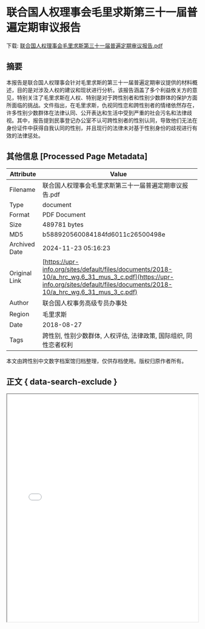 # 联合国人权理事会毛里求斯第三十一届普遍定期审议报告

<!-- tcd_download_link -->
下载: <a href="联合国人权理事会毛里求斯第三十一届普遍定期审议报告.pdf" download>联合国人权理事会毛里求斯第三十一届普遍定期审议报告.pdf</a>
<!-- tcd_download_link_end -->

## 摘要

<!-- tcd_abstract -->
本报告是联合国人权理事会针对毛里求斯的第三十一届普遍定期审议提供的材料概述，目的是对涉及人权的建议和现状进行分析。该报告涵盖了多个利益攸关方的意见，特别关注了毛里求斯在人权、特别是对于跨性别者和性别少数群体的保护方面所面临的挑战。文件指出，在毛里求斯，仇视同性恋和跨性别者的情绪依然存在，许多性别少数群体在法律认同、公开表达和生活中受到严重的社会污名和法律歧视。其中，报告提到民事登记办公室不认可跨性别者的性别认同，导致他们无法在身份证件中获得自我认同的性别，并且现行的法律未对基于性别身份的歧视进行有效的法律惩处。

<!-- tcd_abstract_end -->

## 其他信息 [Processed Page Metadata]

| Attribute       | Value                                  |
|-----------------|----------------------------------------|
| Filename        | 联合国人权理事会毛里求斯第三十一届普遍定期审议报告.pdf                             |
| Type            | document                                 |
| Format          | PDF Document                               |
| Size            | 489781 bytes                           |
| MD5             | b588920560084184fd6011c26500498e                                  |
| Archived Date   | 2024-11-23 05:16:23                             |
| Original Link   | [https://upr-info.org/sites/default/files/documents/2018-10/a_hrc_wg.6_31_mus_3_c.pdf](https://upr-info.org/sites/default/files/documents/2018-10/a_hrc_wg.6_31_mus_3_c.pdf)                         |
| Author          | 联合国人权事务高级专员办事处                               |
| Region          | 毛里求斯                               |
| Date            | 2018-08-27                                 |
| Tags            | 跨性别, 性别少数群体, 人权评估, 法律政策, 国际组织, 同性恋者权利                                 |

本文由跨性别中文数字档案馆归档整理，仅供存档使用。版权归原作者所有。


## 正文 { data-search-exclude }

<!-- tcd_main_text -->
<iframe src="../联合国人权理事会毛里求斯第三十一届普遍定期审议报告.pdf" width="100%" height="600px">
    <p>无法显示PDF，请下载查看。</p>
</iframe>
<!-- tcd_main_text_end -->

